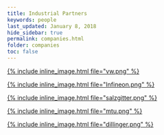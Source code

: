 ```yaml
---
title: Industrial Partners
keywords: people
last_updated: January 8, 2018
hide_sidebar: true
permalink: companies.html
folder: companies
toc: false
---
```


[{% include inline_image.html
file="vw.png" %}](https://www.volkswagenag.com)

[{% include inline_image.html
file="Infineon.png" %}](https://www.infineon.com)

[{% include inline_image.html
file="salzgitter.png" %}](https://www.salzgitter-mannesmann-stahlhandel.com)

[{% include inline_image.html
file="mtu.png" %}](https://www.mtu.de)

[{% include inline_image.html
file="dillinger.png" %}](https://www.dillinger.de)
